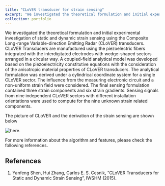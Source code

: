 ```yaml
---
title: "CLoVER transducer for strain sensing"
excerpt: "We investigated the theoretical formulation and initial experimental investigation of static and dynamic strain sensing using the Composite Long-range Variable-direction Emitting Radar (CLoVER) transducers."
collection: portfolio
---
```


We investigated the theoretical formulation and initial experimental investigation of static and dynamic strain sensing using the Composite Long-range Variable-direction Emitting Radar (CLoVER) transducers. CLoVER Transducers are manufactured using the piezoelectric fibers integrated with the interdigitated electrodes with wedge-shaped sectors arranged in a circular way. A coupled-field analytical model was developed based on the piezoelectricity constitutive equations with the consideration of the anisotropic material properties of CLoVER transducers. The analytical formulation was derived under a cylindrical coordinate system for a single CLoVER sector. The influence from the measuring electronic circuit and a non-uniform strain field were considered. The final sensing formulation contained three strain components and six strain gradients. Sensing signals from nine independent CLoVER sectors with different installation orientations were used to compute for the nine unknown strain related components.

The picture of CLoVER and the derivation of the strain sensing are shown below 

![**here**.](/images/clover.png)

For more information about the algorithm and features, please check the following references.

References
------
1. Yanfeng Shen, Hui Zhang, Carlos E. S. Cesnik, “CLoVER Transducers for Static and Dynamic Strain Sensing”, IWSHM (2015).
